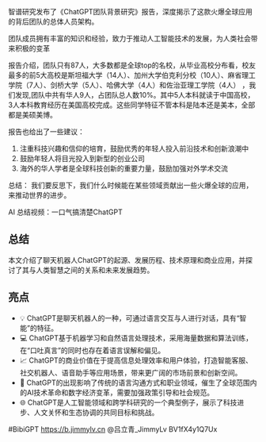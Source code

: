 智谱研究发布了《ChatGPT团队背景研究》报告，深度揭示了这款火爆全球应用的背后团队的总体人员架构。

团队成员拥有丰富的知识和经验，致力于推动人工智能技术的发展，为人类社会带来积极的变革

报告介绍，团队只有87人，大多数都是全球top的名校，从毕业高校分布看，校友最多的前5大高校是斯坦福大学（14人）、加州大学伯克利分校（10人）、麻省理工学院（7人）、剑桥大学（5人）、哈佛大学（4人）和佐治亚理工学院（4人）
，我们发现,团队中共有华人9人，占团队总人数10%。其中5人本科就读于中国高校，3人本科教育经历在美国高校完成。这些同学特征不管本科是陆本还是美本，全部都是美硕美博。

报告也给出了一些建议：
1. 注重科技兴趣和信仰的培育，鼓励优秀的年轻人投入前沿技术和创新浪潮中
2. 鼓励年轻人将目光投入到新型的创业公司
3. 海外的华人学者是全球科技创新的重要力量，鼓励加强对外学术交流

总结：
我们要反思下，我们什么时候能在某些领域贡献出一些火爆全球的应用，来推动世界的进步。


AI 总结视频：一口气搞清楚ChatGPT
## 总结
本文介绍了聊天机器人ChatGPT的起源、发展历程、技术原理和商业应用，并探讨了其与人类智慧之间的关系和未来发展趋势。
## 亮点
- 💡 ChatGPT是聊天机器人的一种，可通过语言交互与人进行对话，具有“智能”的特征。
- 💻 ChatGPT基于机器学习和自然语言处理技术，采用海量数据和算法训练，在“口吐真言”的同时也存在着语言误解和偏见。
- 📈 ChatGPT的商业价值在于提高信息处理效率和用户体验，打造智能客服、社交机器人、语音助手等应用场景，带来更广阔的市场前景和创新空间。
- 🤖 ChatGPT的出现影响了传统的语言沟通方式和职业领域，催生了全球范围内的AI技术革命和数字经济变革，需要加强政策引导和社会规范。
- 🌐 ChatGPT是人工智能领域和跨学科研究的一个典型例子，展示了科技进步、人文关怀和生态协调的共同目标和挑战。

#BibiGPT https://b.jimmylv.cn @吕立青_JimmyLv 
BV1fX4y1Q7Ux
